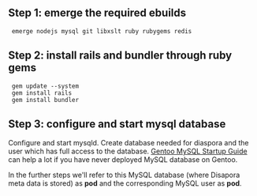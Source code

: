 ## Step 1: emerge the required ebuilds

     emerge nodejs mysql git libxslt ruby rubygems redis

## Step 2: install rails and bundler through ruby gems 

     gem update --system 
     gem install rails 
     gem install bundler

## Step 3: configure and start mysql database 

Configure and start mysqld. Create database needed for diaspora and the user which has full access to the database. [Gentoo MySQL Startup Guide](http://www.gentoo.org/doc/en/mysql-howto.xml) can help a lot if you have never deployed MySQL database on Gentoo.

In the further steps we'll refer to this MySQL database (where Disapora meta data is stored) as **pod**  and the corresponding MySQL user as **pod**.
